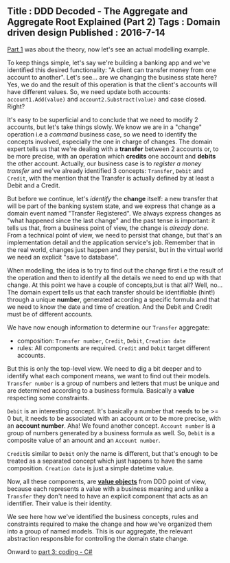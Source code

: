 Title : DDD Decoded - The Aggregate and Aggregate Root Explained (Part 2)
Tags : Domain driven design
Published : 2016-7-14
---

[Part 1](http://blog.sapiensworks.com/post/2016/07/14/DDD-Aggregate-Decoded-1) was about the theory, now let's see an actual modelling example.

To keep things simple, let's say we're building a banking app and we've identified this desired functionality: "A client can transfer money from one account to another". Let's see... are we changing the business state here? Yes, we do and the result of this operation is that the client's accounts will have different values. So, we need update both accounts: `account1.Add(value)` and `account2.Substract(value)` and case closed. Right? 

It's easy to be superficial and to conclude that we need to modify 2 accounts, but let's take things slowly. We know we are in a "change" operation i.e a _command_ business case, so we need to identify the concepts involved, especially the one in charge of changes. The domain expert tells us that we're dealing with a **transfer** between 2 accounts or, to be more precise, with an operation which **credits** one account and **debits** the other account. Actually, our business case is to _register a money transfer_ and we've already identified 3 concepts: `Transfer`, `Debit` and `Credit`, with the mention that the Transfer is actually defined by at least a Debit and a Credit. 

But before we continue, let's _identify_ the **change** itself: a new transfer that will be part of the banking system state, and we express that change as a domain event named "Transfer Registered". We always express changes as "what happened since the last change" and the past tense is important: it tells us that, from a business point of view, the change is _already done_. From a technical point of view, we need to persist that change, but that's an implementation detail and the application service's job. Remember that in the real world, changes just happen and they persist, but in the virtual world we need an explicit "save to database". 

When modelling, the idea is to try to find out the change first i.e the result of the operation and then to identify all the details we need to end up with that change. At this point we have a couple of concepts,but is that all? Well, no... The domain expert tells us that each transfer should be identifiable (hint!) through a unique **number**, generated according a specific formula and that we need to know the date and time of creation. And the Debit and Credit must be of different accounts. 
 
We have now enough information to determine our `Transfer` aggregate:

* composition: `Transfer number`, `Credit`, `Debit`, `Creation date`
* rules: All components are required. `Credit` and `Debit` target different accounts. 

But this is only the top-level view. We need to dig a bit deeper and to identify what each component means, we want to find out their models. `Transfer number` is a group of numbers and letters that must be unique and are determined according to a business formula. Basically a **value** respecting some constraints. 

`Debit` is an interesting concept. It's basically a number that needs to be >= 0 but, it needs to be associated with an account or to be more precise, with an **account number**. Aha! We found another concept. `Account number` is a group of numbers generated by a business formula as well. So, `Debit` is a composite value of an amount and an `Account number`. 

`Credit`is similar to `Debit` only the name is different, but that's enough to be treated as a separated concept which just happens to have the same composition.
`Creation date` is just a simple datetime value.

Now, all these components, are **[value objects](http://blog.sapiensworks.com/post/2016/07/29/DDD-Entities-Value-Objects-Explained)** from DDD point of view, because each represents a value with a business meaning and unlike a `Transfer` they don't need to have an explicit component that acts as an identifier. Their value is their identity.  

We see here how we've identified the business concepts, rules and constraints required to make the change and how we've organized them into a group of named models. This is our aggregate, the relevant abstraction responsible for controlling the domain state change.

 Onward to [part 3: coding - C#](http://blog.sapiensworks.com/post/2016/07/14/DDD-Aggregate-Decoded-3)